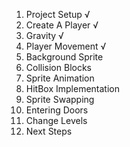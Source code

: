 1. Project Setup √
2. Create A Player √
3. Gravity √
4. Player Movement √
5. Background Sprite
6. Collision Blocks
7. Sprite Animation
8. HitBox Implementation
9. Sprite Swapping
10. Entering Doors
11. Change Levels
12. Next Steps